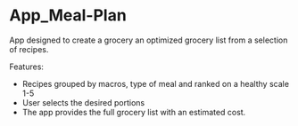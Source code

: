 # App_Meal-Plan

App designed to create a grocery an optimized grocery list from a selection of recipes.

Features:
  -  Recipes grouped by macros, type of meal and ranked on a healthy scale 1-5
  -  User selects the desired portions
  -  The app provides the full grocery list with an estimated cost.
